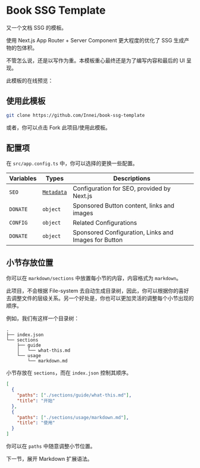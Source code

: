# Book SSG Template

又一个文档 SSG 的模板。

使用 Next.js App Router + Server Component 更大程度的优化了 SSG 生成产物的包体积。

不管怎么说，还是以写作为重。本模板重心最终还是为了编写内容和最后的 UI 呈现。

此模板的在线预览：

## 使用此模板

```bash
git clone https://github.com/Innei/book-ssg-template
```

或者，你可以点击 Fork 此项目/使用此模板。

## 配置项

在 `src/app.config.ts` 中，你可以选择的更换一些配置。

| Variables | Types                                                                                   | Descriptions                                         |
| --------- | --------------------------------------------------------------------------------------- | ---------------------------------------------------- |
| `SEO`     | [`Metadata`](https://nextjs.org/docs/app/building-your-application/optimizing/metadata) | Configuration for SEO, provided by Next.js           |
| `DONATE`  | `object`                                                                                | Sponsored Button content, links and images           |
| `CONFIG`  | `object`                                                                                | Related Configurations                               |
| `DONATE`  | `object`                                                                                | Sponsored Configuration, Links and Images for Button |

## 小节存放位置

你可以在 `markdown/sections` 中放置每小节的内容，内容格式为 `markdown`。

此项目，不会根据 File-system 去自动生成目录树，因此，你可以根据你的喜好去调整文件的层级关系。另一个好处是，你也可以更加灵活的调整每个小节出现的顺序。

例如，我们有这样一个目录树：

```text filename="/markdown"
.
├── index.json
└── sections
    ├── guide
    │   └── what-this.md
    └── usage
        └── markdown.md
```

小节存放在 `sections`，而在 `index.json` 控制其顺序。

```json filename="index.json"
[
  {
    "paths": ["./sections/guide/what-this.md"],
    "title": "开始"
  },
  {
    "paths": ["./sections/usage/markdown.md"],
    "title": "使用"
  }
]
```

你可以在 `paths` 中随意调整小节位置。

下一节，展开 Markdown 扩展语法。
